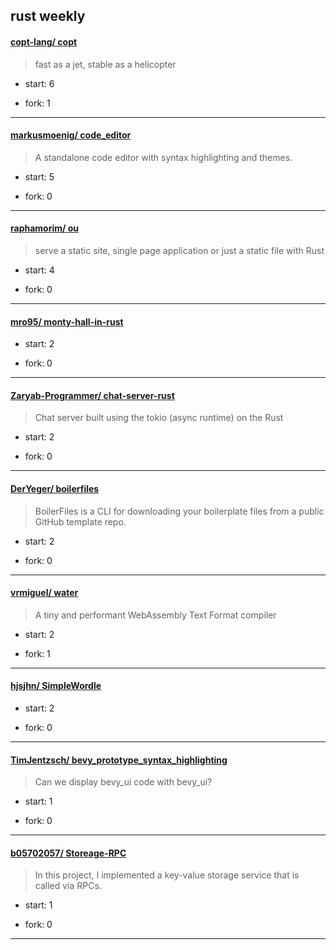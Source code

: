 ## rust weekly

#### [copt-lang/ copt](https://github.com/copt-lang/copt)
>  fast as a jet, stable as a helicopter
+ start: 6
+ fork: 1
---
#### [markusmoenig/ code_editor](https://github.com/markusmoenig/code_editor)
>  A standalone code editor with syntax highlighting and themes.
+ start: 5
+ fork: 0
---
#### [raphamorim/ ou](https://github.com/raphamorim/ou)
>  serve a static site, single page application or just a static file with Rust
+ start: 4
+ fork: 0
---
#### [mro95/ monty-hall-in-rust](https://github.com/mro95/monty-hall-in-rust)
>  
+ start: 2
+ fork: 0
---
#### [Zaryab-Programmer/ chat-server-rust](https://github.com/Zaryab-Programmer/chat-server-rust)
>  Chat server built using the tokio (async runtime) on the Rust
+ start: 2
+ fork: 0
---
#### [DerYeger/ boilerfiles](https://github.com/DerYeger/boilerfiles)
>  BoilerFiles is a CLI for downloading your boilerplate files from a public GitHub template repo.
+ start: 2
+ fork: 0
---
#### [vrmiguel/ water](https://github.com/vrmiguel/water)
>  A tiny and performant WebAssembly Text Format compiler
+ start: 2
+ fork: 1
---
#### [hjsjhn/ SimpleWordle](https://github.com/hjsjhn/SimpleWordle)
>  
+ start: 2
+ fork: 0
---
#### [TimJentzsch/ bevy_prototype_syntax_highlighting](https://github.com/TimJentzsch/bevy_prototype_syntax_highlighting)
>  Can we display bevy_ui code with bevy_ui?
+ start: 1
+ fork: 0
---
#### [b05702057/ Storeage-RPC](https://github.com/b05702057/Storeage-RPC)
>  In this project, I implemented a key-value storage service that is called via RPCs.
+ start: 1
+ fork: 0
---